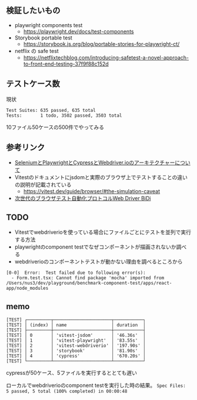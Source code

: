 ## 検証したいもの

- playwright components test
  - https://playwright.dev/docs/test-components
- Storybook portable test
  - https://storybook.js.org/blog/portable-stories-for-playwright-ct/
- netflix の safe test
  - https://netflixtechblog.com/introducing-safetest-a-novel-approach-to-front-end-testing-37f9f88c152d

## テストケース数

現状

```
Test Suites: 635 passed, 635 total
Tests:       1 todo, 3502 passed, 3503 total
```

10ファイル50ケースの500件でやってみる

## 参考リンク

- [SeleniumとPlaywrightとCypressとWebdriver.ioのアーキテクチャーについて](https://zenn.dev/taku_nakagawa/articles/665048ada0ec58)
- Vitestのドキュメントにjsdomと実際のブラウザ上でテストすることの違いの説明が記載されている
  - https://vitest.dev/guide/browser/#the-simulation-caveat
- [次世代のブラウザテスト自動化プロトコルWeb Driver BiDi](https://zenn.dev/togami2864/articles/65af759b4a34f6)

## TODO

- Vitestでwebdriverioを使っている場合にファイルごとにテストを並列で実行する方法
- playwrightのcomponent testでなぜコンポーネントが描画されないか調べる
- webdriverioのコンポーネントテストが動かない理由を調べるところから

```
[0-0]  Error:  Test failed due to following error(s):
  - Form.test.tsx: Cannot find package 'mocha' imported from /Users/nus3/dev/playground/benchmark-component-test/apps/react-app/node_modules
```

## memo

```
[TEST] ┌─────────┬──────────────────────┬───────────┐
[TEST] │ (index) │ name                 │ duration  │
[TEST] ├─────────┼──────────────────────┼───────────┤
[TEST] │ 0       │ 'vitest-jsdom'       │ '46.36s'  │
[TEST] │ 1       │ 'vitest-playwright'  │ '83.55s'  │
[TEST] │ 2       │ 'vitest-webdriverio' │ '197.90s' │
[TEST] │ 3       │ 'storybook'          │ '81.90s'  │
[TEST] │ 4       │ 'cypress'            │ '670.20s' │
[TEST] └─────────┴──────────────────────┴───────────┘
```

cypressが50ケース、5ファイルを実行するととても遅い

ローカルでwebdriverioのcomponent testを実行した時の結果。
`Spec Files:      5 passed, 5 total (100% completed) in 00:00:48`
